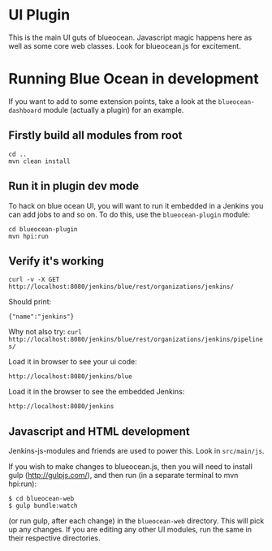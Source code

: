 # UI Plugin

This is the main UI guts of blueocean. Javascript magic happens here as well as some core web classes. 
Look for blueocean.js for excitement. 

# Running Blue Ocean in development

If you want to add to some extension points, take a look at the `blueocean-dashboard` module (actually a plugin) for an example.

## Firstly build all modules from root

    cd .. 
    mvn clean install
    
    
## Run it in plugin dev mode

To hack on blue ocean UI, you will want to run it embedded in a Jenkins you can add jobs to and so on. 
To do this, use the `blueocean-plugin` module: 

    cd blueocean-plugin
    mvn hpi:run
    
## Verify it's working

    curl -v -X GET  http://localhost:8080/jenkins/blue/rest/organizations/jenkins/

Should print:

    {"name":"jenkins"}          
    
Why not also try: `curl http://localhost:8080/jenkins/blue/rest/organizations/jenkins/pipelines/`    

Load it in browser to see your ui code:

    http://localhost:8080/jenkins/blue
    
Load it in the browser to see the embedded Jenkins: 

    http://localhost:8080/jenkins
    
    
## Javascript and HTML development

Jenkins-js-modules and friends are used to power this. Look in `src/main/js`. 

If you wish to make changes to blueocean.js, then you will need to install gulp (http://gulpjs.com/), and then run (in a separate terminal to mvn hpi:run):

```
$ cd blueocean-web
$ gulp bundle:watch
```

(or run gulp, after each change) in the `blueocean-web` directory. This will pick up any changes. 
If you are editing any other UI modules, run the same in their respective directories. 


    

    
